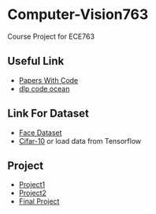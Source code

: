 # Computer-Vision763
Course Project for ECE763


## Useful Link
- [Papers With Code](https://paperswithcode.com/sota)
- [dlp code ocean](https://github.com/machinelearningmindset/deep-learning-ocean)

## Link For Dataset
- [Face Dataset](https://github.com/betars/Face-Resources)
- [Cifar-10](https://www.cs.toronto.edu/~kriz/cifar.html) or load data from Tensorflow


## Project

- [Project1](project01)
- [Project2](project2)
- [Final Project](https://github.com/YChen239/OctConv-TFKeras)
